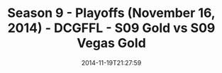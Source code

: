---
title: Season 9 - Playoffs (November 16, 2014) - DCGFFL - S09 Gold vs S09 Vegas Gold
teams-score:
- team: _teams/s09-gold.md
  score: 34
- team: _teams/s09-vegas-gold.md
  score: 27
mvp: Matt Pearce (Gold), Josh Ellis (Vegas)
game-ball: N/A
season: 9
week: 0
date: '2014-11-19T21:27:59'
pageid: season-9-playoffs-4457-vs-4470
---